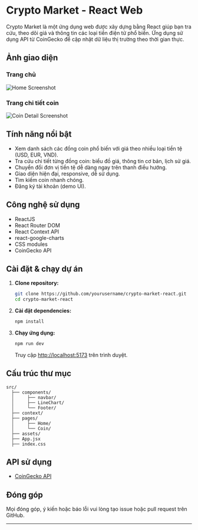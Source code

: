 # Crypto Market - React Web

Crypto Market là một ứng dụng web được xây dựng bằng React giúp bạn tra cứu, theo dõi giá và thông tin các loại tiền điện tử phổ biến. Ứng dụng sử dụng API từ CoinGecko để cập nhật dữ liệu thị trường theo thời gian thực.

## Ảnh giao diện

### Trang chủ

![Home Screenshot](./assets/home.png)

### Trang chi tiết coin

![Coin Detail Screenshot](./assets/coin-detail.png)

## Tính năng nổi bật

- Xem danh sách các đồng coin phổ biến với giá theo nhiều loại tiền tệ (USD, EUR, VND).
- Tra cứu chi tiết từng đồng coin: biểu đồ giá, thông tin cơ bản, lịch sử giá.
- Chuyển đổi đơn vị tiền tệ dễ dàng ngay trên thanh điều hướng.
- Giao diện hiện đại, responsive, dễ sử dụng.
- Tìm kiếm coin nhanh chóng.
- Đăng ký tài khoản (demo UI).

## Công nghệ sử dụng

- ReactJS
- React Router DOM
- React Context API
- react-google-charts
- CSS modules
- CoinGecko API

## Cài đặt & chạy dự án

1. **Clone repository:**
   ```bash
   git clone https://github.com/yourusername/crypto-market-react.git
   cd crypto-market-react
   ```

2. **Cài đặt dependencies:**
   ```bash
   npm install
   ```

3. **Chạy ứng dụng:**
   ```bash
   npm run dev
   ```
   Truy cập [http://localhost:5173](http://localhost:5173) trên trình duyệt.

## Cấu trúc thư mục

```
src/
  ├── components/
  │     ├── navbar/
  │     ├── LineChart/
  │     └── Footer/
  ├── context/
  ├── pages/
  │     ├── Home/
  │     └── Coin/
  ├── assets/
  ├── App.jsx
  ├── index.css
```

## API sử dụng

- [CoinGecko API](https://www.coingecko.com/en/api/documentation)

## Đóng góp

Mọi đóng góp, ý kiến hoặc báo lỗi vui lòng tạo issue hoặc pull request trên GitHub.

---
